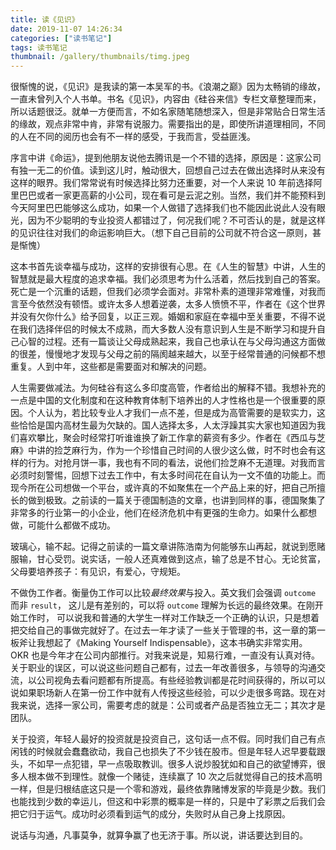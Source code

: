 ```yaml
---
title: 读《见识》
date: 2019-11-07 14:26:34
categories: ["读书笔记"]
tags: 读书笔记
thumbnail: /gallery/thumbnails/timg.jpeg
---
```


很惭愧的说，《见识》是我读的第一本吴军的书。《浪潮之巅》因为太畅销的缘故，一直未曾列入个人书单。书名《见识》，内容由《硅谷来信》专栏文章整理而来，所以话题很泛。就单一方便而言，不如名家随笔随想深入，但是非常贴合日常生活的缘故，观点非常中肯，非常有说服力。需要指出的是，即使所讲道理相同，不同的人在不同的阅历也会有不一样的感受，于我而言，受益匪浅。

序言中讲《命运》，提到他朋友说他去腾讯是一个不错的选择，原因是：这家公司有独一无二的价值。读到这儿时，触动很大，回想自己过去在做出选择时从来没有这样的眼界。我们常常说有时候选择比努力还重要，对一个人来说 10 年前选择阿里巴巴或者一家更高薪的小公司，现在看可是云泥之别。当然，我们并不能预料到今天阿里巴巴能够这么成功，如果一个人做错了选择我们也不能因此说此人没有眼光，因为不少聪明的专业投资人都错过了，何况我们呢？不可否认的是，就是这样的见识往往对我们的命运影响巨大。（想下自己目前的公司就不符合这一原则，甚是惭愧）

这本书首先谈幸福与成功，这样的安排很有心思。在《人生的智慧》中讲，人生的智慧就是最大程度的追求幸福。我们必须思考为什么活着，然后找到自己的答案。死亡是一个沉重的话题，但我们必须学会面对。非常朴素的道理非常难懂，对我而言至今依然没有顿悟。或许太多人想着逆袭，太多人愤愤不平，作者在《这个世界并没有欠你什么》给予回复，以正三观。婚姻和家庭在幸福中至关重要，不得不说在我们选择伴侣的时候太不成熟，而大多数人没有意识到人生是不断学习和提升自己心智的过程。还有一篇谈让父母成熟起来，我自己也承认在与父母沟通这方面做的很差，慢慢地才发现与父母之前的隔阂越来越大，以至于经常普通的问候都不想重复。人到中年，这些都是需要面对和解决的问题。

人生需要做减法。为何硅谷有这么多印度高管，作者给出的解释不错。我想补充的一点是中国的文化制度和在这种教育体制下培养出的人才性格也是一个很重要的原因。个人认为，若比较专业人才我们一点不差，但是成为高管需要的是软实力，这些恰恰是国内高材生最为欠缺的。国人选择太多，人太浮躁其实大家也知道因为我们喜欢攀比，聚会时经常打听谁谁换了新工作拿的薪资有多少。作者在《西瓜与芝麻》中讲的捡芝麻行为，作为一个珍惜自己时间的人很少这么做，时不时也会有这样的行为。对抢月饼一事，我也有不同的看法，说他们捡芝麻不无道理。对我而言必须时刻警惕，回想下过去工作中，有太多时间花在自认为一文不值的功能上。而现今所在公司想做一个平台，或许真的不如聚焦在一个产品上来的好，把自己所擅长的做到极致。之前读的一篇关于德国制造的文章，也讲到同样的事，德国聚集了非常多的行业第一的小企业，他们在经济危机中有更强的生命力。如果什么都想做，可能什么都做不成功。

玻璃心，输不起。记得之前读的一篇文章讲陈浩南为何能够东山再起，就说到愿赌服输，甘心受罚。说实话，一般人还真难做到这点，输了总是不甘心。无论贫富，父母要培养孩子：有见识，有爱心，守规矩。

不做伪工作者。衡量伪工作可以比较*最终效果*与投入。英文我们会强调 `outcome` 而非 `result`， 这儿是有差别的，可以将 `outcome` 理解为长远的最终效果。在刚开始工作时， 可以说我和普通的大学生一样对工作缺乏一个正确的认识，只是想着把交给自己的事做完就好了。在过去一年才读了一些关于管理的书，这一章的第一板斧让我想起了《Making Yourself Indispensable》，这本书确实非常实用。OKR 也是今年才在公司内部推行。对我来说是，知易行难，一直没有认真对待。关于职业的误区，可以说这些问题自己都有，过去一年改善很多，与领导的沟通交流，以公司视角去看问题都有所提高。有些经验教训都是花时间获得的，所以可以说如果职场新人在第一份工作中就有人传授这些经验，可以少走很多弯路。现在对我来说，选择一家公司，需要考虑的就是：公司或者产品是否独立无二；其次才是团队。

关于投资，年轻人最好的投资就是投资自己，这句话一点不假。同时我们自己有点闲钱的时候就会蠢蠢欲动，我自己也损失了不少钱在股市。但是年轻人迟早要载跟头，不如早一点犯错，早一点吸取教训。很多人说炒股犹如和自己的欲望博弈，很多人根本做不到理性。就像一个赌徒，连续赢了 10 次之后就觉得自己的技术高明一样，但是归根结底这只是一个零和游戏，最终依靠赌博发家的毕竟是少数。我们也能找到少数的幸运儿，但这和中彩票的概率是一样的，只是中了彩票之后我们会把它归于运气。成功时必须看到运气的成分，失败时从自己身上找原因。

说话与沟通，凡事莫争，就算争赢了也无济于事。所以说，讲话要达到目的。
